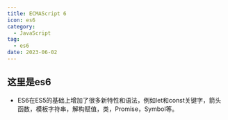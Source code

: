 ```yaml
---
title: ECMAScript 6
icon: es6
category:
  - JavaScript
tag:
  - es6
date: 2023-06-02
---
```

## 这里是es6
- ES6在ES5的基础上增加了很多新特性和语法，例如let和const关键字，箭头函数，模板字符串，解构赋值，类，Promise，Symbol等。
